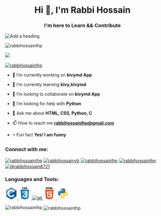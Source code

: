 <h1 align="center">Hi 👋, I'm Rabbi Hossain</h1>
<h3 align="center">I'm here to Learn && Contribute</h3>

![Add a heading](https://github.com/rabbihossainlhp/rabbihossainlhp/assets/143143642/e8bac143-0dff-4eb6-badb-d2b9720b4b24)

<p align="left"> <img src="https://komarev.com/ghpvc/?username=rabbihossainlhp&label=Profile%20views&color=0e75b6&style=flat" alt="rabbihossainlhp" /> </p>

<div> <a href="https://github.com/rabbihossainlhp" target="_blank"><img src="https://img.shields.io/badge/GitHub-100000?style=for-the-badge&logo=github&logoColor=white" target="_blank"></a>
</div>

<p align="left"> <a href="https://twitter.com/rabbihossainlhp" target="blank"><img src="https://img.shields.io/twitter/follow/rabbihossainlhp?logo=twitter&style=for-the-badge" alt="rabbihossainlhp" /></a> </p>


- 🔭 I’m currently working on **kivymd App**

- 🌱 I’m currently learning **kivy,kivymd**

- 👯 I’m looking to collaborate on **kivymd App**

- 🤝 I’m looking for help with **Python**

- 💬 Ask me about **HTML, CSS, Python, C**

- 📫 How to reach me **rabbihossainlhp@gmail.com**

- ⚡ Fun fact **Yes! I am funny**

<h3 align="left">Connect with me:</h3>
<p align="left">
<a href="https://twitter.com/rabbihossainlhp" target="blank"><img align="center" src="https://raw.githubusercontent.com/rahuldkjain/github-profile-readme-generator/master/src/images/icons/Social/twitter.svg" alt="rabbihossainlhp" height="30" width="40" /></a>
<a href="https://linkedin.com/in/rabbihossainyb" target="blank"><img align="center" src="https://raw.githubusercontent.com/rahuldkjain/github-profile-readme-generator/master/src/images/icons/Social/linked-in-alt.svg" alt="rabbihossainyb" height="30" width="40" /></a>
<a href="https://fb.com/rabbihossainlhp" target="blank"><img align="center" src="https://raw.githubusercontent.com/rahuldkjain/github-profile-readme-generator/master/src/images/icons/Social/facebook.svg" alt="rabbihossainlhp" height="30" width="40" /></a>
<a href="https://instagram.com/rabbihossainlhp" target="blank"><img align="center" src="https://raw.githubusercontent.com/rahuldkjain/github-profile-readme-generator/master/src/images/icons/Social/instagram.svg" alt="rabbihossainlhp" height="30" width="40" /></a>
<a href="https://www.hackerrank.com/@rabbihossain8721" target="blank"><img align="center" src="https://raw.githubusercontent.com/rahuldkjain/github-profile-readme-generator/master/src/images/icons/Social/hackerrank.svg" alt="@rabbihossain8721" height="30" width="40" /></a>
</p>

<h3 align="left">Languages and Tools:</h3>
<p align="left"> <a href="https://www.cprogramming.com/" target="_blank" rel="noreferrer"> <img src="https://raw.githubusercontent.com/devicons/devicon/master/icons/c/c-original.svg" alt="c" width="40" height="40"/> </a> <a href="https://www.w3schools.com/css/" target="_blank" rel="noreferrer"> <img src="https://raw.githubusercontent.com/devicons/devicon/master/icons/css3/css3-original-wordmark.svg" alt="css3" width="40" height="40"/> </a> <a href="https://git-scm.com/" target="_blank" rel="noreferrer"> <img src="https://www.vectorlogo.zone/logos/git-scm/git-scm-icon.svg" alt="git" width="40" height="40"/> </a> <a href="https://www.w3.org/html/" target="_blank" rel="noreferrer"> <img src="https://raw.githubusercontent.com/devicons/devicon/master/icons/html5/html5-original-wordmark.svg" alt="html5" width="40" height="40"/> </a> <a href="https://www.python.org" target="_blank" rel="noreferrer"> <img src="https://raw.githubusercontent.com/devicons/devicon/master/icons/python/python-original.svg" alt="python" width="40" height="40"/> </a> </p>

<p><img align="left" src="https://github-readme-stats.vercel.app/api/top-langs?username=rabbihossainlhp&show_icons=true&locale=en&layout=compact" alt="rabbihossainlhp" /></p>

<p>&nbsp;<img align="center" src="https://github-readme-stats.vercel.app/api?username=rabbihossainlhp&show_icons=true&locale=en" alt="rabbihossainlhp" /></p>
